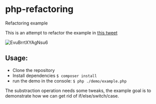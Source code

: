 # php-refactoring
Refactoring example

This is an attempt to refactor the example in [this tweet](https://twitter.com/rajkbnp/status/1367829647589793792)

![EvuBrrtXYAgNsu6](https://user-images.githubusercontent.com/109013/110257824-d1201380-7f9f-11eb-9630-9cd71044cd4d.jpeg)

## Usage:
- Clone the repository
- Install dependencies `$ composer install`
- run the demo in the console: `$ php ./demo/example.php`

The substraction operation needs some tweaks, the example goal is to demonstrate how we can get rid of if/else/switch/case.
